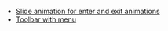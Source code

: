 - [Slide animation for enter and exit animations](https://gist.github.com/diegohkd/a34f18c093ecbc62bd990f1103502500)
- [Toolbar with menu](https://gist.github.com/diegohkd/3b9fa7a92e9e1b665d3421c074fcc76b)